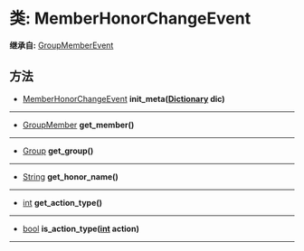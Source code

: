 # 类: MemberHonorChangeEvent  
  
**继承自:** [GroupMemberEvent](GroupMemberEvent.md)  
  
## 方法 
  
- [MemberHonorChangeEvent](MemberHonorChangeEvent.md) **init_meta([Dictionary](https://docs.godotengine.org/en/latest/classes/class_dictionary.html) dic)**  
  
---  
  
- [GroupMember](GroupMember.md) **get_member()**  
  
---  
  
- [Group](Group.md) **get_group()**  
  
---  
  
- [String](https://docs.godotengine.org/en/latest/classes/class_string.html) **get_honor_name()**  
  
---  
  
- [int](https://docs.godotengine.org/en/latest/classes/class_int.html) **get_action_type()**  
  
---  
  
- [bool](https://docs.godotengine.org/en/latest/classes/class_bool.html) **is_action_type([int](https://docs.godotengine.org/en/latest/classes/class_int.html) action)**  
  
---  
  

